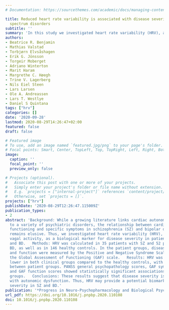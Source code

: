 ```yaml
---
# Documentation: https://sourcethemes.com/academic/docs/managing-content/

title: Reduced heart rate variability is associated with disease severity in psychosis
  spectrum disorders
subtitle: ''
summary: 'In this study we investigated heart rate variability (HRV), a proxy for vagal activity, as a biological marker for disease severity in patients with schizophrenia (SZ) and bipolar disorder (BD). Heart rate variability (HRV) was calculated in 35 patients with SZ and 52 patients with BD, as well as in 146 healthy controls Results suggest that disease severity is associated with autonomic dysfunction.'
authors:
- Beatrice R. Benjamin
- Mathias Valstad
- Torbjørn Elvsåshagen
- Erik G. Jönsson
- Torgeir Moberget
- Adriano Winterton
- Marit Haram
- Margrethe C. Høegh
- Trine V. Lagerberg
- Nils Eiel Steen
- Lars Larsen
- Ole A. Andreassen
- Lars T. Westlye
- Daniel S Quintana
tags: ["hrv"]
categories: []
date: '2020-09-28'
lastmod: 2020-08-29T14:26:47+02:00
featured: false
draft: false

# Featured image
# To use, add an image named `featured.jpg/png` to your page's folder.
# Focal points: Smart, Center, TopLeft, Top, TopRight, Left, Right, BottomLeft, Bottom, BottomRight.
image:
  caption: ''
  focal_point: ''
  preview_only: false

# Projects (optional).
#   Associate this post with one or more of your projects.
#   Simply enter your project's folder or file name without extension.
#   E.g. `projects = ["internal-project"]` references `content/project/deep-learning/index.md`.
#   Otherwise, set `projects = []`.
projects: ["hrv"]
publishDate: '2020-08-29T12:26:47.115009Z'
publication_types:
- 2
abstract: 'Background: While a growing literature links cardiac autonomic dysregulation
  to a variety of psychiatric disorders, the relationship between cardiac autonomic
  functioning and specific symptoms in schizophrenia (SZ) and bipolar disorder (BD)
  remains elusive. Thus, we investigated heart rate variability (HRV), a proxy for
  vagal activity, as a biological marker for disease severity in patients with SZ
  and BD.   Methods: HRV was calculated in 35 patients with SZ and 52 patients with
  BD, as well as in 146 healthy controls. In the patient groups, disease severity
  and function were measured by the Positive and Negative Syndrome Scale (PANSS) and
  the Global Assessment of Functioning (GAF) scale.   Results: HRV was significantly
  lower in both clinical groups compared to the healthy controls, with no HRV differences
  between patient groups. PANSS general psychopathology scores, GAF symptom scores,
  and GAF function scores showed statistically significant associations with HRV across
  groups.   Conclusions: These results suggest that disease severity is associated
  with autonomic dysfunction. Thus, HRV may provide a potential biomarker of disease
  severity in SZ and BD.'
publication: '*Progress in Neuro-Psychopharmacology and Biological Psychiatry*'
url_pdf: https://doi.org/10.1016/j.pnpbp.2020.110108
doi: 10.1016/j.pnpbp.2020.110108
---
```

